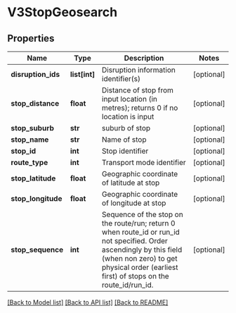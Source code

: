 # V3StopGeosearch

## Properties
Name | Type | Description | Notes
------------ | ------------- | ------------- | -------------
**disruption_ids** | **list[int]** | Disruption information identifier(s) | [optional] 
**stop_distance** | **float** | Distance of stop from input location (in metres); returns 0 if no location is input | [optional] 
**stop_suburb** | **str** | suburb of stop | [optional] 
**stop_name** | **str** | Name of stop | [optional] 
**stop_id** | **int** | Stop identifier | [optional] 
**route_type** | **int** | Transport mode identifier | [optional] 
**stop_latitude** | **float** | Geographic coordinate of latitude at stop | [optional] 
**stop_longitude** | **float** | Geographic coordinate of longitude at stop | [optional] 
**stop_sequence** | **int** | Sequence of the stop on the route/run; return 0 when route_id or run_id not specified. Order ascendingly by this field (when non zero) to get physical order (earliest first) of stops on the route_id/run_id. | [optional] 

[[Back to Model list]](../README.md#documentation-for-models) [[Back to API list]](../README.md#documentation-for-api-endpoints) [[Back to README]](../README.md)


